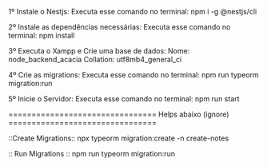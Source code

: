 1º Instale o Nestjs:
  Executa esse comando no terminal: npm i -g @nestjs/cli


2º Instale as dependências necessárias:
  Executa esse comando no terminal: npm install


3º Executa o Xampp e Crie uma base de dados:
  Nome: node_backend_acacia
  Collation: utf8mb4_general_ci

  
4º Crie as migrations:
  Executa esse comando no terminal: npm run typeorm migration:run

  
5º Inicie o Servidor:
  Executa esse comando no terminal: npm run start


================================ Helps abaixo (ignore) ================================

::Create Migrations::
npx typeorm migration:create -n create-notes

:: Run Migrations ::
npm run typeorm migration:run
